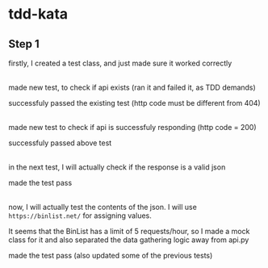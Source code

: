 # tdd-kata

## Step 1

firstly, I created a test class, and just made sure it worked correctly <br><br>

made new test, to check if api exists (ran it and failed it, as TDD demands)

successfuly passed the existing test (http code must be different from 404) <br><br>

made new test to check if api is successfuly responding (http code = 200)

successfuly passed above test <br><br>

in the next test, I will actually check if the response is a valid json

made the test pass <br><br>

now, I will actually test the contents of the json. I will use `https://binlist.net/` for assigning values.

It seems that the BinList has a limit of 5 requests/hour, so I made a mock class for it and also separated the data gathering logic away from api.py

made the test pass (also updated some of the previous tests) <br><br>


